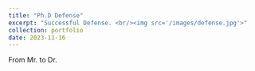 ```yaml
---
title: "Ph.D Defense"
excerpt: "Successful Defense. <br/><img src='/images/defense.jpg'>"
collection: portfolio
date: 2023-11-16
---
```

From Mr. to Dr.